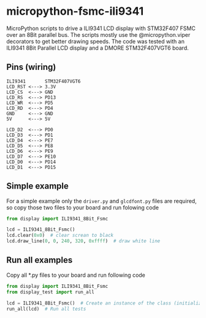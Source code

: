 # micropython-fsmc-ili9341
MicroPython scripts to drive a ILI9341 LCD display with STM32F407 FSMC over an 8Bit parallel bus.
The scripts mostly use the @micropython.viper decorators to get better drawing speeds.
The code was tested with an ILI9341 8Bit Parallel LCD display and a DMORE STM32F407VGT6 board.

## Pins (wiring)
```code
ILI9341       STM32F407VGT6
LCD_RST <---> 3.3V
LCD_CS  <---> GND
LCD_RS  <---> PD13
LCD_WR  <---> PD5
LCD_RD  <---> PD4
GND     <---> GND
5V      <---> 5V

LCD_D2  <---> PD0
LCD_D3  <---> PD1
LCD_D4  <---> PE7
LCD_D5  <---> PE8
LCD_D6  <---> PE9
LCD_D7  <---> PE10
LCD_D0  <---> PD14
LCD_D1  <---> PD15
```

## Simple example
For a simple example only the `driver.py` and `glcdfont.py` files are required, so copy those two files to your board and run folowing code
```python
from display import ILI9341_8Bit_Fsmc

lcd = ILI9341_8Bit_Fsmc()
lcd.clear(0x0)  # clear screan to black
lcd.draw_line(0, 0, 240, 320, 0xffff)  # draw white line
```

## Run all examples
Copy all \*.py files to your board and run following code
```python
from display import ILI9341_8Bit_Fsmc
from display_test import run_all

lcd = ILI9341_8Bit_Fsmc()  # Create an instance of the class (initializes the LCD display)
run_all(lcd)  # Run all tests
```
